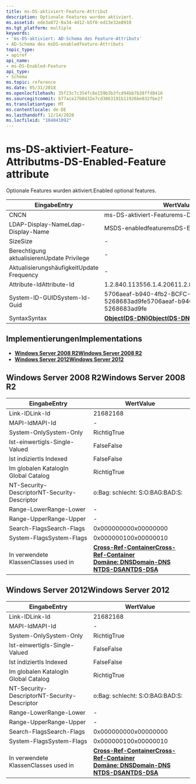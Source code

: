 ```yaml
---
title: ms-DS-aktiviert-Feature-Attribut
description: Optionale Features wurden aktiviert.
ms.assetid: ede3a872-0a34-4d12-b5f0-ed13e32e8910
ms.tgt_platform: multiple
keywords:
- 'ms-DS-aktiviert: AD-Schema des Feature-Attributs'
- AD-Schema des msDS-enabledfeature-Attributs
topic_type:
- apiref
api_name:
- ms-DS-Enabled-Feature
api_type:
- Schema
ms.topic: reference
ms.date: 05/31/2018
ms.openlocfilehash: 35f23c7c354fc8e159b3b3fcd94bb7b38ffd8416
ms.sourcegitcommit: b77ace27b0432e7cd3863191b11926be032fbe2f
ms.translationtype: MT
ms.contentlocale: de-DE
ms.lasthandoff: 12/14/2020
ms.locfileid: "104041092"
---
```

# <a name="ms-ds-enabled-feature-attribute"></a><span data-ttu-id="efbac-105">ms-DS-aktiviert-Feature-Attribut</span><span class="sxs-lookup"><span data-stu-id="efbac-105">ms-DS-Enabled-Feature attribute</span></span>

<span data-ttu-id="efbac-106">Optionale Features wurden aktiviert.</span><span class="sxs-lookup"><span data-stu-id="efbac-106">Enabled optional features.</span></span>



| <span data-ttu-id="efbac-107">Eingabe</span><span class="sxs-lookup"><span data-stu-id="efbac-107">Entry</span></span> | <span data-ttu-id="efbac-108">Wert</span><span class="sxs-lookup"><span data-stu-id="efbac-108">Value</span></span> |
|-------------------|-----------------------------------------|
| <span data-ttu-id="efbac-109">CN</span><span class="sxs-lookup"><span data-stu-id="efbac-109">CN</span></span>                | <span data-ttu-id="efbac-110">ms-DS-aktiviert-Feature</span><span class="sxs-lookup"><span data-stu-id="efbac-110">ms-DS-Enabled-Feature</span></span>                   |
| <span data-ttu-id="efbac-111">LDAP-Display-Name</span><span class="sxs-lookup"><span data-stu-id="efbac-111">Ldap-Display-Name</span></span> | <span data-ttu-id="efbac-112">MSDS-enabledfeature</span><span class="sxs-lookup"><span data-stu-id="efbac-112">msDS-EnabledFeature</span></span>                     |
| <span data-ttu-id="efbac-113">Size</span><span class="sxs-lookup"><span data-stu-id="efbac-113">Size</span></span>              | \-                                      |
| <span data-ttu-id="efbac-114">Berechtigung aktualisieren</span><span class="sxs-lookup"><span data-stu-id="efbac-114">Update Privilege</span></span>  | \-                                      |
| <span data-ttu-id="efbac-115">Aktualisierungshäufigkeit</span><span class="sxs-lookup"><span data-stu-id="efbac-115">Update Frequency</span></span>  | \-                                      |
| <span data-ttu-id="efbac-116">Attribute-Id</span><span class="sxs-lookup"><span data-stu-id="efbac-116">Attribute-Id</span></span>      | <span data-ttu-id="efbac-117">1.2.840.113556.1.4.2061</span><span class="sxs-lookup"><span data-stu-id="efbac-117">1.2.840.113556.1.4.2061</span></span>                 |
| <span data-ttu-id="efbac-118">System-ID-GUID</span><span class="sxs-lookup"><span data-stu-id="efbac-118">System-Id-Guid</span></span>    | <span data-ttu-id="efbac-119">5706aeaf-b940-4fb2-BCFC-5268683ad9fe</span><span class="sxs-lookup"><span data-stu-id="efbac-119">5706aeaf-b940-4fb2-bcfc-5268683ad9fe</span></span>    |
| <span data-ttu-id="efbac-120">Syntax</span><span class="sxs-lookup"><span data-stu-id="efbac-120">Syntax</span></span>            | [<span data-ttu-id="efbac-121">**Object(DS-DN)**</span><span class="sxs-lookup"><span data-stu-id="efbac-121">**Object(DS-DN)**</span></span>](s-object-ds-dn.md) |



## <a name="implementations"></a><span data-ttu-id="efbac-122">Implementierungen</span><span class="sxs-lookup"><span data-stu-id="efbac-122">Implementations</span></span>

-   [<span data-ttu-id="efbac-123">**Windows Server 2008 R2**</span><span class="sxs-lookup"><span data-stu-id="efbac-123">**Windows Server 2008 R2**</span></span>](#windows-server-2008-r2)
-   [<span data-ttu-id="efbac-124">**Windows Server 2012**</span><span class="sxs-lookup"><span data-stu-id="efbac-124">**Windows Server 2012**</span></span>](#windows-server-2012)

## <a name="windows-server-2008-r2"></a><span data-ttu-id="efbac-125">Windows Server 2008 R2</span><span class="sxs-lookup"><span data-stu-id="efbac-125">Windows Server 2008 R2</span></span>



| <span data-ttu-id="efbac-126">Eingabe</span><span class="sxs-lookup"><span data-stu-id="efbac-126">Entry</span></span> | <span data-ttu-id="efbac-127">Wert</span><span class="sxs-lookup"><span data-stu-id="efbac-127">Value</span></span> |
|------------------------|-----------------------------------------------------------------------------------------------------------------------------------------------------|
| <span data-ttu-id="efbac-128">Link-ID</span><span class="sxs-lookup"><span data-stu-id="efbac-128">Link-Id</span></span>                | <span data-ttu-id="efbac-129">2168</span><span class="sxs-lookup"><span data-stu-id="efbac-129">2168</span></span>                                                                                                                                                |
| <span data-ttu-id="efbac-130">MAPI-Id</span><span class="sxs-lookup"><span data-stu-id="efbac-130">MAPI-Id</span></span>                | \-                                                                                                                                                  |
| <span data-ttu-id="efbac-131">System-Only</span><span class="sxs-lookup"><span data-stu-id="efbac-131">System-Only</span></span>            | <span data-ttu-id="efbac-132">Richtig</span><span class="sxs-lookup"><span data-stu-id="efbac-132">True</span></span>                                                                                                                                                |
| <span data-ttu-id="efbac-133">Ist-einwertig</span><span class="sxs-lookup"><span data-stu-id="efbac-133">Is-Single-Valued</span></span>       | <span data-ttu-id="efbac-134">False</span><span class="sxs-lookup"><span data-stu-id="efbac-134">False</span></span>                                                                                                                                               |
| <span data-ttu-id="efbac-135">Ist indiziert</span><span class="sxs-lookup"><span data-stu-id="efbac-135">Is Indexed</span></span>             | <span data-ttu-id="efbac-136">False</span><span class="sxs-lookup"><span data-stu-id="efbac-136">False</span></span>                                                                                                                                               |
| <span data-ttu-id="efbac-137">Im globalen Katalog</span><span class="sxs-lookup"><span data-stu-id="efbac-137">In Global Catalog</span></span>      | <span data-ttu-id="efbac-138">Richtig</span><span class="sxs-lookup"><span data-stu-id="efbac-138">True</span></span>                                                                                                                                                |
| <span data-ttu-id="efbac-139">NT-Security-Descriptor</span><span class="sxs-lookup"><span data-stu-id="efbac-139">NT-Security-Descriptor</span></span> | <span data-ttu-id="efbac-140">o:Bag: schlecht: S:</span><span class="sxs-lookup"><span data-stu-id="efbac-140">O:BAG:BAD:S:</span></span>                                                                                                                                        |
| <span data-ttu-id="efbac-141">Range-Lower</span><span class="sxs-lookup"><span data-stu-id="efbac-141">Range-Lower</span></span>            | \-                                                                                                                                                  |
| <span data-ttu-id="efbac-142">Range-Upper</span><span class="sxs-lookup"><span data-stu-id="efbac-142">Range-Upper</span></span>            | \-                                                                                                                                                  |
| <span data-ttu-id="efbac-143">Search-Flags</span><span class="sxs-lookup"><span data-stu-id="efbac-143">Search-Flags</span></span>           | <span data-ttu-id="efbac-144">0x00000000</span><span class="sxs-lookup"><span data-stu-id="efbac-144">0x00000000</span></span>                                                                                                                                          |
| <span data-ttu-id="efbac-145">System-Flags</span><span class="sxs-lookup"><span data-stu-id="efbac-145">System-Flags</span></span>           | <span data-ttu-id="efbac-146">0x00000010</span><span class="sxs-lookup"><span data-stu-id="efbac-146">0x00000010</span></span>                                                                                                                                          |
| <span data-ttu-id="efbac-147">In verwendete Klassen</span><span class="sxs-lookup"><span data-stu-id="efbac-147">Classes used in</span></span>        | [<span data-ttu-id="efbac-148">**Cross-Ref-Container**</span><span class="sxs-lookup"><span data-stu-id="efbac-148">**Cross-Ref-Container**</span></span>](c-crossrefcontainer.md)<br/> [<span data-ttu-id="efbac-149">**Domäne: DNS**</span><span class="sxs-lookup"><span data-stu-id="efbac-149">**Domain-DNS**</span></span>](c-domaindns.md)<br/> [<span data-ttu-id="efbac-150">**NTDS-DSA**</span><span class="sxs-lookup"><span data-stu-id="efbac-150">**NTDS-DSA**</span></span>](c-ntdsdsa.md)<br/> |



## <a name="windows-server-2012"></a><span data-ttu-id="efbac-151">Windows Server 2012</span><span class="sxs-lookup"><span data-stu-id="efbac-151">Windows Server 2012</span></span>



| <span data-ttu-id="efbac-152">Eingabe</span><span class="sxs-lookup"><span data-stu-id="efbac-152">Entry</span></span> | <span data-ttu-id="efbac-153">Wert</span><span class="sxs-lookup"><span data-stu-id="efbac-153">Value</span></span> |
|------------------------|-----------------------------------------------------------------------------------------------------------------------------------------------------|
| <span data-ttu-id="efbac-154">Link-ID</span><span class="sxs-lookup"><span data-stu-id="efbac-154">Link-Id</span></span>                | <span data-ttu-id="efbac-155">2168</span><span class="sxs-lookup"><span data-stu-id="efbac-155">2168</span></span>                                                                                                                                                |
| <span data-ttu-id="efbac-156">MAPI-Id</span><span class="sxs-lookup"><span data-stu-id="efbac-156">MAPI-Id</span></span>                | \-                                                                                                                                                  |
| <span data-ttu-id="efbac-157">System-Only</span><span class="sxs-lookup"><span data-stu-id="efbac-157">System-Only</span></span>            | <span data-ttu-id="efbac-158">Richtig</span><span class="sxs-lookup"><span data-stu-id="efbac-158">True</span></span>                                                                                                                                                |
| <span data-ttu-id="efbac-159">Ist-einwertig</span><span class="sxs-lookup"><span data-stu-id="efbac-159">Is-Single-Valued</span></span>       | <span data-ttu-id="efbac-160">False</span><span class="sxs-lookup"><span data-stu-id="efbac-160">False</span></span>                                                                                                                                               |
| <span data-ttu-id="efbac-161">Ist indiziert</span><span class="sxs-lookup"><span data-stu-id="efbac-161">Is Indexed</span></span>             | <span data-ttu-id="efbac-162">False</span><span class="sxs-lookup"><span data-stu-id="efbac-162">False</span></span>                                                                                                                                               |
| <span data-ttu-id="efbac-163">Im globalen Katalog</span><span class="sxs-lookup"><span data-stu-id="efbac-163">In Global Catalog</span></span>      | <span data-ttu-id="efbac-164">Richtig</span><span class="sxs-lookup"><span data-stu-id="efbac-164">True</span></span>                                                                                                                                                |
| <span data-ttu-id="efbac-165">NT-Security-Descriptor</span><span class="sxs-lookup"><span data-stu-id="efbac-165">NT-Security-Descriptor</span></span> | <span data-ttu-id="efbac-166">o:Bag: schlecht: S:</span><span class="sxs-lookup"><span data-stu-id="efbac-166">O:BAG:BAD:S:</span></span>                                                                                                                                        |
| <span data-ttu-id="efbac-167">Range-Lower</span><span class="sxs-lookup"><span data-stu-id="efbac-167">Range-Lower</span></span>            | \-                                                                                                                                                  |
| <span data-ttu-id="efbac-168">Range-Upper</span><span class="sxs-lookup"><span data-stu-id="efbac-168">Range-Upper</span></span>            | \-                                                                                                                                                  |
| <span data-ttu-id="efbac-169">Search-Flags</span><span class="sxs-lookup"><span data-stu-id="efbac-169">Search-Flags</span></span>           | <span data-ttu-id="efbac-170">0x00000000</span><span class="sxs-lookup"><span data-stu-id="efbac-170">0x00000000</span></span>                                                                                                                                          |
| <span data-ttu-id="efbac-171">System-Flags</span><span class="sxs-lookup"><span data-stu-id="efbac-171">System-Flags</span></span>           | <span data-ttu-id="efbac-172">0x00000010</span><span class="sxs-lookup"><span data-stu-id="efbac-172">0x00000010</span></span>                                                                                                                                          |
| <span data-ttu-id="efbac-173">In verwendete Klassen</span><span class="sxs-lookup"><span data-stu-id="efbac-173">Classes used in</span></span>        | [<span data-ttu-id="efbac-174">**Cross-Ref-Container**</span><span class="sxs-lookup"><span data-stu-id="efbac-174">**Cross-Ref-Container**</span></span>](c-crossrefcontainer.md)<br/> [<span data-ttu-id="efbac-175">**Domäne: DNS**</span><span class="sxs-lookup"><span data-stu-id="efbac-175">**Domain-DNS**</span></span>](c-domaindns.md)<br/> [<span data-ttu-id="efbac-176">**NTDS-DSA**</span><span class="sxs-lookup"><span data-stu-id="efbac-176">**NTDS-DSA**</span></span>](c-ntdsdsa.md)<br/> |



 

 





